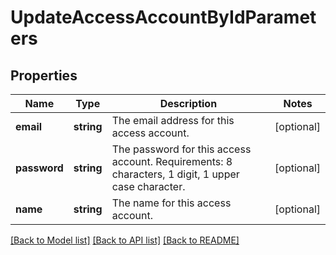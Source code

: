 # UpdateAccessAccountByIdParameters

## Properties
Name | Type | Description | Notes
------------ | ------------- | ------------- | -------------
**email** | **string** | The email address for this access account. | [optional] 
**password** | **string** | The password for this access account. Requirements: 8 characters, 1 digit, 1 upper case character. | [optional] 
**name** | **string** | The name for this access account. | [optional] 

[[Back to Model list]](../../README.md#documentation-for-models) [[Back to API list]](../../README.md#documentation-for-api-endpoints) [[Back to README]](../../README.md)


